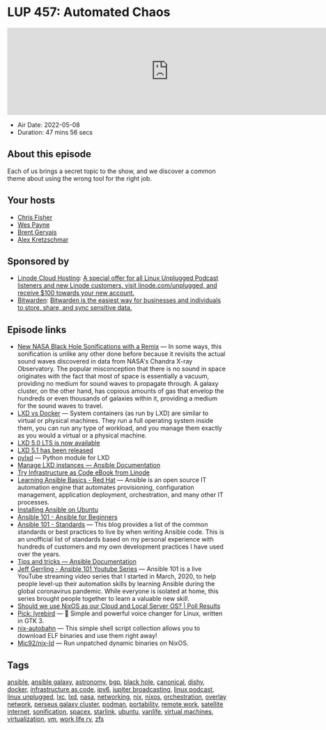 # LUP 457: Automated Chaos

<iframe src="https://player.fireside.fm/v2/RUkczH-V+Z8DvqOBa?theme=dark" width="740" height="200" frameborder="0" scrolling="no"></iframe>

* Air Date: 2022-05-08
* Duration: 47 mins 56 secs

## About this episode

Each of us brings a secret topic to the show, and we discover a common theme about using the wrong tool for the right job.

## Your hosts
* [Chris Fisher](https://linuxunplugged.com/hosts/chrislas)
* [Wes Payne](https://linuxunplugged.com/hosts/wes)
* [Brent Gervais](https://linuxunplugged.com/hosts/brent)
* [Alex Kretzschmar](https://linuxunplugged.com/guests/alexktz)

## Sponsored by

  * [Linode Cloud Hosting](https://linode.com/unplugged): [A special offer for all Linux Unplugged Podcast listeners and new Linode customers, visit linode.com/unplugged, and receive $100 towards your new account. ](https://linode.com/unplugged)
  * [Bitwarden](https://bitwarden.com/linux): [Bitwarden is the easiest way for businesses and individuals to store, share, and sync sensitive data.](https://bitwarden.com/linux)



## Episode links

  * [New NASA Black Hole Sonifications with a Remix](https://www.nasa.gov/mission_pages/chandra/news/new-nasa-black-hole-sonifications-with-a-remix.html "New NASA Black Hole Sonifications with a Remix") — In some ways, this sonification is unlike any other done before because it revisits the actual sound waves discovered in data from NASA's Chandra X-ray Observatory. The popular misconception that there is no sound in space originates with the fact that most of space is essentially a vacuum, providing no medium for sound waves to propagate through. A galaxy cluster, on the other hand, has copious amounts of gas that envelop the hundreds or even thousands of galaxies within it, providing a medium for the sound waves to travel.
  * [LXD vs Docker](https://ubuntu.com/blog/lxd-vs-docker "LXD vs Docker") — System containers (as run by LXD) are similar to virtual or physical machines. They run a full operating system inside them, you can run any type of workload, and you manage them exactly as you would a virtual or a physical machine.
  * [LXD 5.0 LTS is now available](https://ubuntu.com/blog/lxd-5-0-lts-is-now-available "LXD 5.0 LTS is now available")
  * [LXD 5.1 has been released](https://discuss.linuxcontainers.org/t/lxd-5-1-has-been-released/13956 "LXD 5.1 has been released")
  * [pylxd](https://github.com/lxc/pylxd "pylxd") — Python module for LXD
  * [Manage LXD instances — Ansible Documentation](https://docs.ansible.com/ansible/latest/collections/community/general/lxd_container_module.html "Manage LXD instances — Ansible Documentation")
  * [Try Infrastructure as Code eBook from Linode](https://www.linode.com/content/try-infrastructure-as-code-ebook-series/?utm_campaign=eBook+%7C+Try+IaC&utm_medium=social&utm_source=twitter "Try Infrastructure as Code eBook from Linode")
  * [Learning Ansible Basics - Red Hat](https://www.redhat.com/en/topics/automation/learning-ansible-tutorial "Learning Ansible Basics - Red Hat") — Ansible is an open source IT automation engine that automates provisioning, configuration management, application deployment, orchestration, and many other IT processes.
  * [Installing Ansible on Ubuntu](https://docs.ansible.com/ansible/latest/installation_guide/intro_installation.html#installing-ansible-on-ubuntu "Installing Ansible on Ubuntu")
  * [Ansible 101 - Ansible for Beginners](https://www.redhat.com/en/blog/ansible-101-ansible-beginners "Ansible 101 - Ansible for Beginners")
  * [Ansible 101 - Standards](https://www.ansiblejunky.com/blog/ansible-101-standards/ "Ansible 101 - Standards") — This blog provides a list of the common standards or best practices to live by when writing Ansible code. This is an unofficial list of standards based on my personal experience with hundreds of customers and my own development practices I have used over the years.
  * [Tips and tricks — Ansible Documentation](https://docs.ansible.com/ansible/latest/user_guide/playbooks_best_practices.html "Tips and tricks — Ansible Documentation")
  * [Jeff Gerrling - Ansible 101 Youtube Series](https://www.jeffgeerling.com/project/ansible-101-youtube-series "Jeff Gerrling - Ansible 101 Youtube Series") — Ansible 101 is a live YouTube streaming video series that I started in March, 2020, to help people level-up their automation skills by learning Ansible during the global coronavirus pandemic. While everyone is isolated at home, this series brought people together to learn a valuable new skill.
  * [Should we use NixOS as our Cloud and Local Server OS? | Poll Results](https://strawpoll.com/polls/e7ZJOMp9By3/results "Should we use NixOS as our Cloud and Local Server OS? | Poll Results")
  * [Pick: lyrebird](https://github.com/lyrebird-voice-changer/lyrebird "Pick: lyrebird") — 🦜 Simple and powerful voice changer for Linux, written in GTK 3.
  * [nix-autobahn](https://github.com/Lassulus/nix-autobahn "nix-autobahn") — This simple shell script collection allows you to download ELF binaries and use them right away!
  * [Mic92/nix-ld](https://github.com/Mic92/nix-ld "Mic92/nix-ld") — Run unpatched dynamic binaries on NixOS.



## Tags

[ansible](https://linuxunplugged.com/tags/ansible), [ansible galaxy](https://linuxunplugged.com/tags/ansible%20galaxy), [astronomy](https://linuxunplugged.com/tags/astronomy), [bgp](https://linuxunplugged.com/tags/bgp), [black hole](https://linuxunplugged.com/tags/black%20hole), [canonical](https://linuxunplugged.com/tags/canonical), [dishy](https://linuxunplugged.com/tags/dishy), [docker](https://linuxunplugged.com/tags/docker), [infrastructure as code](https://linuxunplugged.com/tags/infrastructure%20as%20code), [ipv6](https://linuxunplugged.com/tags/ipv6), [jupiter broadcasting](https://linuxunplugged.com/tags/jupiter%20broadcasting), [linux podcast](https://linuxunplugged.com/tags/linux%20podcast), [linux unplugged](https://linuxunplugged.com/tags/linux%20unplugged), [lxc](https://linuxunplugged.com/tags/lxc), [lxd](https://linuxunplugged.com/tags/lxd), [nasa](https://linuxunplugged.com/tags/nasa), [networking](https://linuxunplugged.com/tags/networking), [nix](https://linuxunplugged.com/tags/nix), [nixos](https://linuxunplugged.com/tags/nixos), [orchestration](https://linuxunplugged.com/tags/orchestration), [overlay network](https://linuxunplugged.com/tags/overlay%20network), [perseus galaxy cluster](https://linuxunplugged.com/tags/perseus%20galaxy%20cluster), [podman](https://linuxunplugged.com/tags/podman), [portability](https://linuxunplugged.com/tags/portability), [remote work](https://linuxunplugged.com/tags/remote%20work), [satellite internet](https://linuxunplugged.com/tags/satellite%20internet), [sonification](https://linuxunplugged.com/tags/sonification), [spacex](https://linuxunplugged.com/tags/spacex), [starlink](https://linuxunplugged.com/tags/starlink), [ubuntu](https://linuxunplugged.com/tags/ubuntu), [vanlife](https://linuxunplugged.com/tags/vanlife), [virtual machines](https://linuxunplugged.com/tags/virtual%20machines), [virtualization](https://linuxunplugged.com/tags/virtualization), [vm](https://linuxunplugged.com/tags/vm), [work life rv](https://linuxunplugged.com/tags/work%20life%20rv), [zfs](https://linuxunplugged.com/tags/zfs)